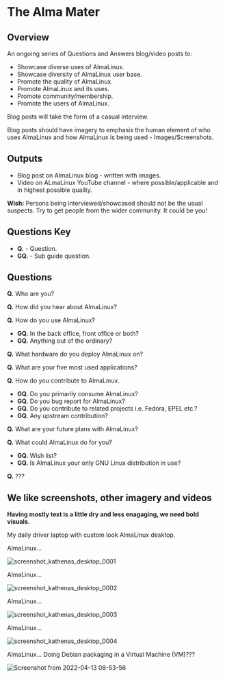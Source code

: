 # The Alma Mater

## Overview

An ongoing series of Questions and Answers blog/video posts to:

* Showcase diverse uses of AlmaLinux.
* Showcase diversity of AlmaLinux user base.
* Promote the quality of AlmaLinux.
* Promote AlmaLinux and its uses.
* Promote community/membership.
* Promote the users of AlmaLinux.

Blog posts will take the form of a casual interview.

Blog posts should have imagery to emphasis the human element of who uses
AlmaLinux and how AlmaLinux is being used - Images/Screenshots.

## Outputs

* Blog post on AlmaLinux blog - written with images.
* Video on ALmaLinux YouTube channel - where possible/applicable and in highest possible quality.

**Wish:** Persons being interviewed/showcased should not be the usual suspects. Try to get people from the wider community. It could be you!

## Questions Key

* **Q.** - Question.
* **GQ.** - Sub guide question.

## Questions

**Q.** Who are you?

**Q.** How did you hear about AlmaLinux?

**Q.** How do you use AlmaLinux?

   * **GQ.** In the back office, front office or both?
   * **GQ.** Anything out of the ordinary?

**Q.** What hardware do you deploy AlmaLinux on?

**Q.** What are your five most used applications?

**Q.** How do you contribute to AlmaLinux.

   * **GQ.** Do you primarily consume AlmaLinux?
   * **GQ.** Do you bug report for AlmaLinux?
   * **GQ.** Do you contribute to related projects i.e. Fedora, EPEL etc.?
   * **GQ.** Any upstream contribution?

**Q.** What are your future plans with AlmaLinux?

**Q.** What could AlmaLinux do for you?

   * **GQ.** Wish list?
   * **GQ.** Is AlmaLinux your only GNU Linux distribution in use?

**Q.** ???


## We like screenshots, other imagery and videos

**Having mostly text is a little dry and less enagaging, we need bold visuals.**

My daily driver laptop with custom look AlmaLinux desktop.

AlmaLinux...

![screenshot_kathenas_desktop_0001](https://user-images.githubusercontent.com/68813857/162671873-7fd68f4e-9f8f-46bd-919c-6b39363ac5ba.png)

AlmaLinux...

![screenshot_kathenas_desktop_0002](https://user-images.githubusercontent.com/68813857/162671893-7b0d82a3-7357-4984-b9eb-80625dfe3d1b.png)

AlmaLinux...

![screenshot_kathenas_desktop_0003](https://user-images.githubusercontent.com/68813857/162671908-8f3d2f3f-3e9c-4a3b-8f2e-977bb6e96999.png)

AlmaLinux...

![screenshot_kathenas_desktop_0004](https://user-images.githubusercontent.com/68813857/162671925-16aac7a6-3469-453b-8334-647c21e7b93e.png)

AlmaLinux... Doing Debian packaging in a Virtual Machine (VM)???

![Screenshot from 2022-04-13 08-53-56](https://user-images.githubusercontent.com/68813857/163127863-26e45d15-6a3c-40d6-8990-fb048998daa3.png)

